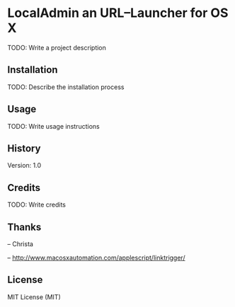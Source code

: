 # LocalAdmin an URL–Launcher for OS X

TODO: Write a project description

## Installation

TODO: Describe the installation process

## Usage

TODO: Write usage instructions

## History

Version: 1.0

## Credits

TODO: Write credits

## Thanks

– Christa

– http://www.macosxautomation.com/applescript/linktrigger/

## License

MIT License (MIT)